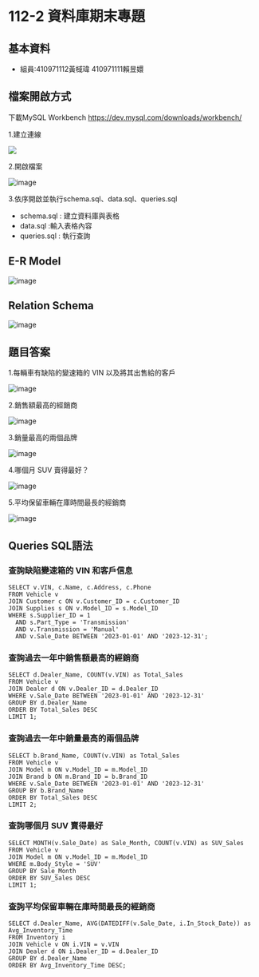 # 112-2 資料庫期末專題
## 基本資料
* 組員:410971112黃棫瑋 410971111賴昱嬛

## 檔案開啟方式

下載MySQL Workbench
https://dev.mysql.com/downloads/workbench/

1.建立連線

![](https://github.com/polarizationnnn/helpme/blob/picture/messageImage_1718850631599.jpg?raw=true)

2.開啟檔案

![image](https://github.com/polarizationnnn/helpme/blob/picture/messageImage_1718850688384.jpg?raw=true)

3.依序開啟並執行schema.sql、data.sql、queries.sql
- schema.sql : 建立資料庫與表格
- data.sql :輸入表格內容
- queries.sql : 執行查詢

## E-R Model

![image]()

## Relation Schema

![image]()

## 題目答案

1.每輛車有缺陷的變速箱的 VIN 以及將其出售給的客戶

![image](https://github.com/polarizationnnn/helpme/blob/picture/messageImage_1718850365456_0.jpg?raw=true)


2.銷售額最高的經銷商

![image](https://github.com/polarizationnnn/helpme/blob/picture/messageImage_1718850384690_0.jpg?raw=true)

3.銷量最高的兩個品牌

![image](https://github.com/polarizationnnn/helpme/blob/picture/picture%20(1).jpg?raw=true)

4.哪個月 SUV 賣得最好？

![image](https://github.com/polarizationnnn/helpme/blob/picture/picture%20(2).jpg?raw=true)

5.平均保留車輛在庫時間最長的經銷商

![image](https://github.com/polarizationnnn/helpme/blob/picture/picture%20(3).jpg?raw=true)

## Queries SQL語法

### 查詢缺陷變速箱的 VIN 和客戶信息
```MySQL
SELECT v.VIN, c.Name, c.Address, c.Phone
FROM Vehicle v
JOIN Customer c ON v.Customer_ID = c.Customer_ID
JOIN Supplies s ON v.Model_ID = s.Model_ID
WHERE s.Supplier_ID = 1
  AND s.Part_Type = 'Transmission'
  AND v.Transmission = 'Manual'
  AND v.Sale_Date BETWEEN '2023-01-01' AND '2023-12-31';
```

### 查詢過去一年中銷售額最高的經銷商
```MySQL
SELECT d.Dealer_Name, COUNT(v.VIN) as Total_Sales
FROM Vehicle v
JOIN Dealer d ON v.Dealer_ID = d.Dealer_ID
WHERE v.Sale_Date BETWEEN '2023-01-01' AND '2023-12-31'
GROUP BY d.Dealer_Name
ORDER BY Total_Sales DESC
LIMIT 1;
```

### 查詢過去一年中銷量最高的兩個品牌
```MySQL
SELECT b.Brand_Name, COUNT(v.VIN) as Total_Sales
FROM Vehicle v
JOIN Model m ON v.Model_ID = m.Model_ID
JOIN Brand b ON m.Brand_ID = b.Brand_ID
WHERE v.Sale_Date BETWEEN '2023-01-01' AND '2023-12-31'
GROUP BY b.Brand_Name
ORDER BY Total_Sales DESC
LIMIT 2;
```

### 查詢哪個月 SUV 賣得最好
```MySQL
SELECT MONTH(v.Sale_Date) as Sale_Month, COUNT(v.VIN) as SUV_Sales
FROM Vehicle v
JOIN Model m ON v.Model_ID = m.Model_ID
WHERE m.Body_Style = 'SUV'
GROUP BY Sale_Month
ORDER BY SUV_Sales DESC
LIMIT 1;
```

### 查詢平均保留車輛在庫時間最長的經銷商
```MySQL
SELECT d.Dealer_Name, AVG(DATEDIFF(v.Sale_Date, i.In_Stock_Date)) as Avg_Inventory_Time
FROM Inventory i
JOIN Vehicle v ON i.VIN = v.VIN
JOIN Dealer d ON i.Dealer_ID = d.Dealer_ID
GROUP BY d.Dealer_Name
ORDER BY Avg_Inventory_Time DESC;
```
